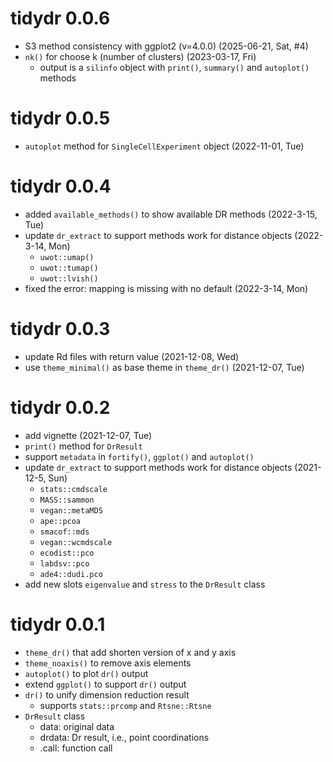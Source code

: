 # tidydr 0.0.6

+ S3 method consistency with ggplot2 (v=4.0.0) (2025-06-21, Sat, #4)
+ `nk()` for choose k (number of clusters) (2023-03-17, Fri)
    - output is a `silinfo` object with `print()`, `summary()` and `autoplot()` methods

# tidydr 0.0.5

+ `autoplot` method for `SingleCellExperiment` object (2022-11-01, Tue)

# tidydr 0.0.4

+ added `available_methods()` to show available DR methods (2022-3-15, Tue)
+ update `dr_extract` to support methods work for distance objects (2022-3-14, Mon)
    - `uwot::umap()`
    - `uwot::tumap()`
    - `uwot::lvish()`
+ fixed the error: mapping is missing with no default (2022-3-14, Mon)

# tidydr 0.0.3

+ update Rd files with return value (2021-12-08, Wed)
+ use `theme_minimal()` as base theme in `theme_dr()` (2021-12-07, Tue)

# tidydr 0.0.2

+ add vignette (2021-12-07, Tue)
+ `print()` method for `DrResult`
+ support `metadata` in `fortify()`, `ggplot()` and `autoplot()`
+ update `dr_extract` to support methods work for distance objects (2021-12-5, Sun)
    - `stats::cmdscale`
    - `MASS::sammon`
    - `vegan::metaMDS`
    - `ape::pcoa`
    - `smacof::mds`
    - `vegan::wcmdscale`
    - `ecodist::pco`
    - `labdsv::pco`
    - `ade4::dudi.pco`
+ add new slots `eigenvalue` and `stress` to the `DrResult` class

# tidydr 0.0.1

+ `theme_dr()` that add shorten version of x and y axis
+ `theme_noaxis()` to remove axis elements
+ `autoplot()` to plot `dr()` output
+ extend `ggplot()` to support `dr()` output
+ `dr()` to unify dimension reduction result
    - supports `stats::prcomp` and `Rtsne::Rtsne`
+ `DrResult` class
    - data: original data
    - drdata: Dr result, i.e., point coordinations
    - .call: function call
